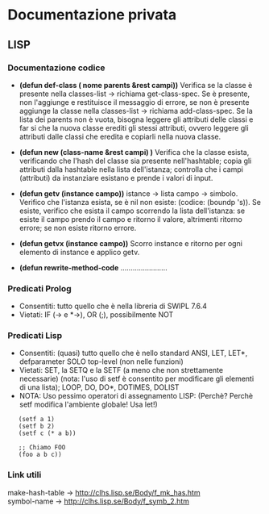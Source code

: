 # Documentazione privata

## LISP

### Documentazione codice
* __(defun def-class ( nome parents &rest campi))__
Verifica se la classe è presente nella classes-list -> richiama get-class-spec. Se è presente, non l'aggiunge e restituisce il messaggio di errore, se non è presente aggiunge la classe nella classes-list -> richiama add-class-spec. Se la lista dei parents non è vuota, bisogna leggere gli attributi delle classi e far si che la nuova classe erediti gli stessi attributi, ovvero leggere gli attributi dalle classi che eredita e copiarli nella nuova classe.

* __(defun new (class-name &rest campi) )__ Verifica che la classe esista, verificando che l'hash del classe sia presente nell'hashtable; copia gli attributi dalla hashtable nella lista dell'istanza; controlla che i campi (attributi) da instanziare esistano e prende i valori di input.

* __(defun getv (instance campo))__ istance -> lista campo -> simbolo. Verifico che l'istanza esista, se è nil non esiste: (codice: (boundp 's)). Se esiste, verifico che esista il campo scorrendo la lista dell'istanza: se esiste il campo prendo il campo e ritorno il valore, altrimenti ritorno errore; se non esiste ritorno errore.

* __(defun getvx (instance campo))__ Scorro instance e ritorno per ogni elemento di instance e applico getv.
	
* __(defun rewrite-method-code__ .......................

### Predicati Prolog
* Consentiti: tutto quello che è nella libreria di SWIPL 7.6.4
* Vietati: IF (-> e *->), OR (;), possibilmente NOT

### Predicati Lisp
* Consentiti: (quasi) tutto quello che è nello standard ANSI, LET, LET*, defparameter SOLO top-level (non nelle funzioni)
* Vietati: SET, la SETQ e la SETF (a meno che non strettamente necessarie) (nota: l'uso di setf è consentito per modificare gli elementi di una lista); LOOP, DO, DO*, DOTIMES, DOLIST
* NOTA: Uso pessimo operatori di assegnamento LISP: (Perchè? Perchè setf modifica l'ambiente globale! Usa let!)
```(progn
   (setf a 1)
   (setf b 2)
   (setf c (* a b))
   
   ;; Chiamo FOO
   (foo a b c))
```
   
### Link utili
make-hash-table -> http://clhs.lisp.se/Body/f_mk_has.htm <br />
symbol-name -> http://clhs.lisp.se/Body/f_symb_2.htm <br />

